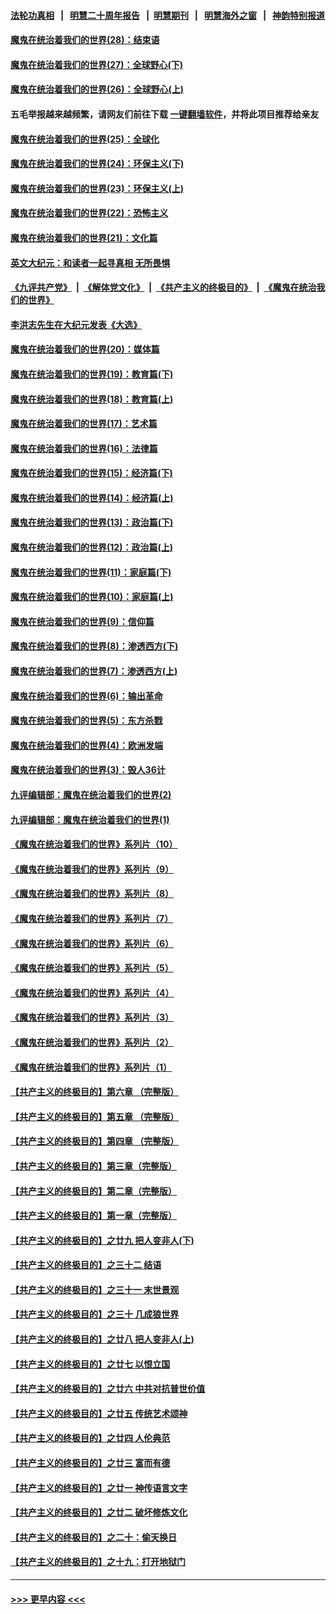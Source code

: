 #### [法轮功真相](https://github.com/gfw-breaker/truth/blob/master/README.md?t=0) &nbsp;&nbsp;|&nbsp;&nbsp; [明慧二十周年报告](https://github.com/gfw-breaker/mh-reports/blob/master/README.md?t=0) &nbsp;&nbsp;|&nbsp;&nbsp;[明慧期刊](https://github.com/gfw-breaker/mh-qikan) &nbsp;&nbsp;|&nbsp;&nbsp; [明慧海外之窗](https://github.com/gfw-breaker/mh-news/blob/master/README.md?t=0) &nbsp;&nbsp;|&nbsp;&nbsp; [神韵特别报道](https://github.com/gfw-breaker/mh-news/blob/master/shenyun.md?t=0)
#### [魔鬼在统治着我们的世界(28)：结束语](../pages/nsc422/n10936246.md?t=07132101) 
#### [魔鬼在统治着我们的世界(27)：全球野心(下)](../pages/nsc422/n10928319.md?t=07132101) 
#### [魔鬼在统治着我们的世界(26)：全球野心(上)](../pages/nsc422/n10900318.md?t=07132101) 
#### 五毛举报越来越频繁，请网友们前往下载 [一键翻墙软件](https://github.com/gfw-breaker/ssr-accounts)，并将此项目推荐给亲友
#### [魔鬼在统治着我们的世界(25)：全球化](../pages/nsc422/n10788205.md?t=07132101) 
#### [魔鬼在统治着我们的世界(24)：环保主义(下)](../pages/nsc422/n10695307.md?t=07132101) 
#### [魔鬼在统治着我们的世界(23)：环保主义(上)](../pages/nsc422/n10688613.md?t=07132101) 
#### [魔鬼在统治着我们的世界(22)：恐怖主义](../pages/nsc422/n10614727.md?t=07132101) 
#### [魔鬼在统治着我们的世界(21)：文化篇](../pages/nsc422/n10597706.md?t=07132101) 
#### [英文大纪元：和读者一起寻真相 无所畏惧](../pages/nsc422/n12542027.md?t=07132101) 
#### [《九评共产党》](https://github.com/begood0513/9ping.md/blob/master/README.md) &nbsp;|&nbsp; [《解体党文化》](../../../../jtdwh.md/blob/master/README.md)  &nbsp;|&nbsp; [《共产主义的终极目的》](../../../../gczydzjmd.md/blob/master/README.md) &nbsp;|&nbsp; [《魔鬼在统治我们的世界》](../../../../mgztzwmdsj.md/blob/master/README.md) 
#### [李洪志先生在大纪元发表《大选》](../pages/nsc422/n12534746.md?t=07132101) 
#### [魔鬼在统治着我们的世界(20)：媒体篇](../pages/nsc422/n10586579.md?t=07132101) 
#### [魔鬼在统治着我们的世界(19)：教育篇(下)](../pages/nsc422/n10564808.md?t=07132101) 
#### [魔鬼在统治着我们的世界(18)：教育篇(上)](../pages/nsc422/n10526970.md?t=07132101) 
#### [魔鬼在统治着我们的世界(17)：艺术篇](../pages/nsc422/n10499093.md?t=07132101) 
#### [魔鬼在统治着我们的世界(16)：法律篇](../pages/nsc422/n10485969.md?t=07132101) 
#### [魔鬼在统治着我们的世界(15)：经济篇(下)](../pages/nsc422/n10469975.md?t=07132101) 
#### [魔鬼在统治着我们的世界(14)：经济篇(上)](../pages/nsc422/n10457370.md?t=07132101) 
#### [魔鬼在统治着我们的世界(13)：政治篇(下)](../pages/nsc422/n10448270.md?t=07132101) 
#### [魔鬼在统治着我们的世界(12)：政治篇(上)](../pages/nsc422/n10444576.md?t=07132101) 
#### [魔鬼在统治着我们的世界(11)：家庭篇(下)](../pages/nsc422/n10440961.md?t=07132101) 
#### [魔鬼在统治着我们的世界(10)：家庭篇(上)](../pages/nsc422/n10435448.md?t=07132101) 
#### [魔鬼在统治着我们的世界(9)：信仰篇](../pages/nsc422/n10432159.md?t=07132101) 
#### [魔鬼在统治着我们的世界(8)：渗透西方(下)](../pages/nsc422/n10429603.md?t=07132101) 
#### [魔鬼在统治着我们的世界(7)：渗透西方(上)](../pages/nsc422/n10426013.md?t=07132101) 
#### [魔鬼在统治着我们的世界(6)：输出革命](../pages/nsc422/n10421536.md?t=07132101) 
#### [魔鬼在统治着我们的世界(5)：东方杀戮](../pages/nsc422/n10417707.md?t=07132101) 
#### [魔鬼在统治着我们的世界(4)：欧洲发端](../pages/nsc422/n10414890.md?t=07132101) 
#### [魔鬼在统治着我们的世界(3)：毁人36计](../pages/nsc422/n10411583.md?t=07132101) 
#### [九评编辑部：魔鬼在统治着我们的世界(2)](../pages/nsc422/n10410036.md?t=07132101) 
#### [九评编辑部：魔鬼在统治着我们的世界(1)](../pages/nsc422/n10406825.md?t=07132101) 
#### [《魔鬼在统治着我们的世界》系列片（10）](../pages/nsc422/n12292670.md?t=07132101) 
#### [《魔鬼在统治着我们的世界》系列片（9）](../pages/nsc422/n12290859.md?t=07132101) 
#### [《魔鬼在统治着我们的世界》系列片（8）](../pages/nsc422/n12287445.md?t=07132101) 
#### [《魔鬼在统治着我们的世界》系列片（7）](../pages/nsc422/n12283425.md?t=07132101) 
#### [《魔鬼在统治着我们的世界》系列片（6）](../pages/nsc422/n12282314.md?t=07132101) 
#### [《魔鬼在统治着我们的世界》系列片（5）](../pages/nsc422/n12281419.md?t=07132101) 
#### [《魔鬼在统治着我们的世界》系列片（4）](../pages/nsc422/n12274024.md?t=07132101) 
#### [《魔鬼在统治着我们的世界》系列片（3）](../pages/nsc422/n12271322.md?t=07132101) 
#### [《魔鬼在统治着我们的世界》系列片（2）](../pages/nsc422/n12269049.md?t=07132101) 
#### [《魔鬼在统治着我们的世界》系列片（1）](../pages/nsc422/n12267575.md?t=07132101) 
#### [【共产主义的终极目的】第六章 （完整版）](../pages/nsc422/n11428913.md?t=07132101) 
#### [【共产主义的终极目的】第五章 （完整版）](../pages/nsc422/n11428912.md?t=07132101) 
#### [【共产主义的终极目的】第四章 （完整版）](../pages/nsc422/n11428907.md?t=07132101) 
#### [【共产主义的终极目的】第三章（完整版）](../pages/nsc422/n11428848.md?t=07132101) 
#### [【共产主义的终极目的】第二章（完整版）](../pages/nsc422/n11428831.md?t=07132101) 
#### [【共产主义的终极目的】第一章（完整版）](../pages/nsc422/n11417651.md?t=07132101) 
#### [【共产主义的终极目的】之廿九 把人变非人(下)](../pages/nsc422/n11344140.md?t=07132101) 
#### [【共产主义的终极目的】之三十二 结语](../pages/nsc422/n11360535.md?t=07132101) 
#### [【共产主义的终极目的】之三十一 末世景观](../pages/nsc422/n11351129.md?t=07132101) 
#### [【共产主义的终极目的】之三十 几成狼世界](../pages/nsc422/n11348280.md?t=07132101) 
#### [【共产主义的终极目的】之廿八 把人变非人(上)](../pages/nsc422/n11340492.md?t=07132101) 
#### [【共产主义的终极目的】之廿七 以恨立国](../pages/nsc422/n11336944.md?t=07132101) 
#### [【共产主义的终极目的】之廿六 中共对抗普世价值](../pages/nsc422/n11324785.md?t=07132101) 
#### [【共产主义的终极目的】之廿五 传统艺术颂神](../pages/nsc422/n11296396.md?t=07132101) 
#### [【共产主义的终极目的】之廿四 人伦典范](../pages/nsc422/n11296397.md?t=07132101) 
#### [【共产主义的终极目的】之廿三 富而有德](../pages/nsc422/n11283598.md?t=07132101) 
#### [【共产主义的终极目的】之廿一 神传语言文字](../pages/nsc422/n11263265.md?t=07132101) 
#### [【共产主义的终极目的】之廿二 破坏修炼文化](../pages/nsc422/n11245728.md?t=07132101) 
#### [【共产主义的终极目的】之二十：偷天换日](../pages/nsc422/n11238846.md?t=07132101) 
#### [【共产主义的终极目的】之十九：打开地狱门](../pages/nsc422/n11206376.md?t=07132101) 

----
#### [ >>> 更早内容 <<< ](../indexes/nsc422-earlier.md)
